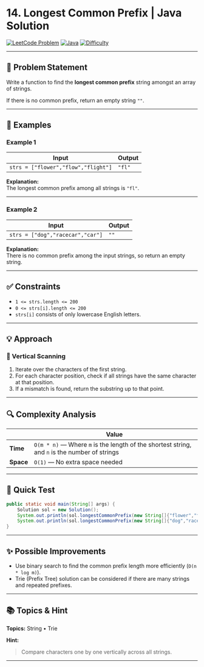 # 14. Longest Common Prefix | Java Solution

[![LeetCode Problem](https://img.shields.io/badge/LeetCode-14.%20Longest%20Common%20Prefix-blue)](https://leetcode.com/problems/longest-common-prefix/)
[![Java](https://img.shields.io/badge/Language-Java-orange)](https://www.java.com/)
[![Difficulty](https://img.shields.io/badge/Difficulty-Easy-brightgreen)]()

---

## 🧩 Problem Statement  

Write a function to find the **longest common prefix** string amongst an array of strings.

If there is no common prefix, return an empty string `""`.

---

## 🧠 Examples  

### Example 1  

| Input | Output |
|-------|--------|
| `strs = ["flower","flow","flight"]` | `"fl"` |

**Explanation:**  
The longest common prefix among all strings is `"fl"`.

---

### Example 2  

| Input | Output |
|-------|--------|
| `strs = ["dog","racecar","car"]` | `""` |

**Explanation:**  
There is no common prefix among the input strings, so return an empty string.

---

## ✅ Constraints  

- `1 <= strs.length <= 200`  
- `0 <= strs[i].length <= 200`  
- `strs[i]` consists of only lowercase English letters.

---

## 💡 Approach  

### 🔄 Vertical Scanning  

1. Iterate over the characters of the first string.
2. For each character position, check if all strings have the same character at that position.
3. If a mismatch is found, return the substring up to that point.

---

## 🔍 Complexity Analysis  

|                | Value |
|----------------|-------|
| **Time**       | `O(m * n)` — Where `m` is the length of the shortest string, and `n` is the number of strings |
| **Space**      | `O(1)` — No extra space needed |

---

## 🧪 Quick Test  

```java
public static void main(String[] args) {
    Solution sol = new Solution();
    System.out.println(sol.longestCommonPrefix(new String[]{"flower","flow","flight"})); // "fl"
    System.out.println(sol.longestCommonPrefix(new String[]{"dog","racecar","car"}));     // ""
}
```

---

## ✨ Possible Improvements  

- Use binary search to find the common prefix length more efficiently (`O(n * log m)`).
- Trie (Prefix Tree) solution can be considered if there are many strings and repeated prefixes.

---

## 📚 Topics & Hint  

**Topics:** String • Trie  

**Hint:**  
> Compare characters one by one vertically across all strings.

---
